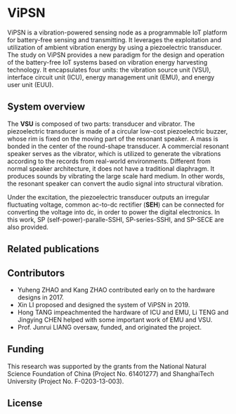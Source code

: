 # ViPSN
ViPSN is a vibration-powered sensing node as a programmable IoT platform for battery-free sensing and transmitting. It leverages the exploitation and utilization of ambient vibration energy by using a piezoelectric transducer. The study on ViPSN provides a new paradigm for the design and operation of the battery-free IoT systems based on vibration energy harvesting technology.
It encapsulates four units: the vibration source unit (VSU), interface circuit unit (ICU), energy management unit (EMU), and energy user unit (EUU). 

## System overview
The **VSU** is composed of two parts: transducer and vibrator.
The piezoelectric transducer is made of a circular low-cost piezoelectric buzzer, whose rim is fixed on the moving part of the resonant speaker.
A mass is bonded in the center of the round-shape transducer. 
A commercial resonant speaker serves as the vibrator, which is utilized to generate the vibrations according to the records from real-world environments.
Different from normal speaker architecture, it does not have a traditional diaphragm.
It produces sounds by vibrating the large scale hard medium. 
In other words, the resonant speaker can convert the audio signal into structural vibration.

Under the excitation, the piezoelectric transducer outputs an irregular fluctuating voltage, common ac-to-dc rectifier (**SEH**) can be connected for converting the voltage into dc, in order to power the digital electronics.
In this work, SP (self-power)-paralle-SSHI, SP-series-SSHI, and SP-SECE are also provided.

## Related publications


## Contributors
- Yuheng ZHAO and Kang ZHAO contributed early on to the hardware designs in 2017.
- Xin LI proposed and designed the system of ViPSN in 2019.
- Hong TANG impeachmented the hardware of ICU and EMU, Li TENG and Jingying CHEN helped with some important work of EMU and VSU.
- Prof. Junrui LIANG oversaw, funded, and originated the project.

## Funding
This research was supported by the grants from the National Natural Science Foundation of China (Project No. 61401277) and ShanghaiTech University (Project No. F-0203-13-003).

## License

